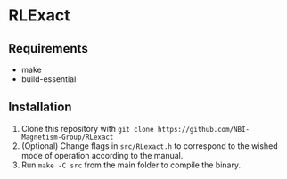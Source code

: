 # RLExact

## Requirements
* make
* build-essential

## Installation
1. Clone this repository with `git clone https://github.com/NBI-Magnetism-Group/RLexact`
2. (Optional) Change flags in `src/RLexact.h` to correspond to the wished mode of operation according to the manual.
3. Run `make -C src` from the main folder to compile the binary.

